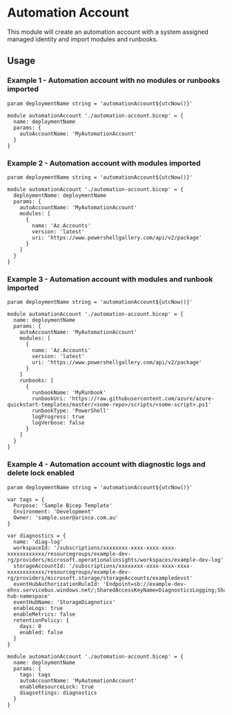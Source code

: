 # Automation Account
This module will create an automation account with a system assigned managed identity and import modules and runbooks.

## Usage

### Example 1 - Automation account with no modules or runbooks imported
``` bicep
param deploymentName string = 'automationAccount${utcNow()}'

module automationAccount './automation-account.bicep' = {
  name: deploymentName  
  params: {
    autoAccountName: 'MyAutomationAccount'
  }
}
```

### Example 2 - Automation account with modules imported
``` bicep
param deploymentName string = 'automationAccount${utcNow()}'

module automationAccount './automation-account.bicep' = {
  deploymentName: deploymentName  
  params: {
    autoAccountName: 'MyAutomationAccount'
    modules: [
      {
        name: 'Az.Accounts'
        version: 'latest'
        uri: 'https://www.powershellgallery.com/api/v2/package'
      }
    ]    
  }
}
```

### Example 3 - Automation account with modules and runbook imported
``` bicep
param deploymentName string = 'automationAccount${utcNow()}'

module automationAccount './automation-account.bicep' = {
  name: deploymentName  
  params: {
    autoAccountName: 'MyAutomationAccount'
    modules: [
      {
        name: 'Az.Accounts'
        version: 'latest'
        uri: 'https://www.powershellgallery.com/api/v2/package'
      }
    ]
    runbooks: [
      {
        runbookName: 'MyRunbook'
        runbookUri: 'https://raw.githubusercontent.com/azure/azure-quickstart-templates/master/<some-repo>/scripts/<some-script>.ps1'
        runbookType: 'PowerShell'
        logProgress: true
        logVerbose: false
      }
    ]        
  }
}
```

### Example 4 - Automation account with diagnostic logs and delete lock enabled
``` bicep
param deploymentName string = 'automationAccount${utcNow()}'

var tags = {
  Purpose: 'Sample Bicep Template'
  Environment: 'Development'
  Owner: 'sample.user@arinco.com.au'
}

var diagnostics = {
  name: 'diag-log'
  workspaceId: '/subscriptions/xxxxxxxx-xxxx-xxxx-xxxx-xxxxxxxxxxxx/resourcegroups/example-dev-rg/providers/microsoft.operationalinsights/workspaces/example-dev-log'
  storageAccountId: '/subscriptions/xxxxxxxx-xxxx-xxxx-xxxx-xxxxxxxxxxxx/resourcegroups/example-dev-rg/providers/microsoft.storage/storageAccounts/exampledevst'
  eventHubAuthorizationRuleId: 'Endpoint=sb://example-dev-ehns.servicebus.windows.net/;SharedAccessKeyName=DiagnosticsLogging;SharedAccessKey=xxxxxxxxx;EntityPath=example-hub-namespace'
  eventHubName: 'StorageDiagnotics'
  enableLogs: true
  enableMetrics: false
  retentionPolicy: {
    days: 0
    enabled: false
  }
}

module automationAccount './automation-account.bicep' = {
  name: deploymentName  
  params: {
    tags: tags
    autoAccountName: 'MyAutomationAccount'
    enableResourceLock: true
    diagsettings: diagnostics 
  }
}
```